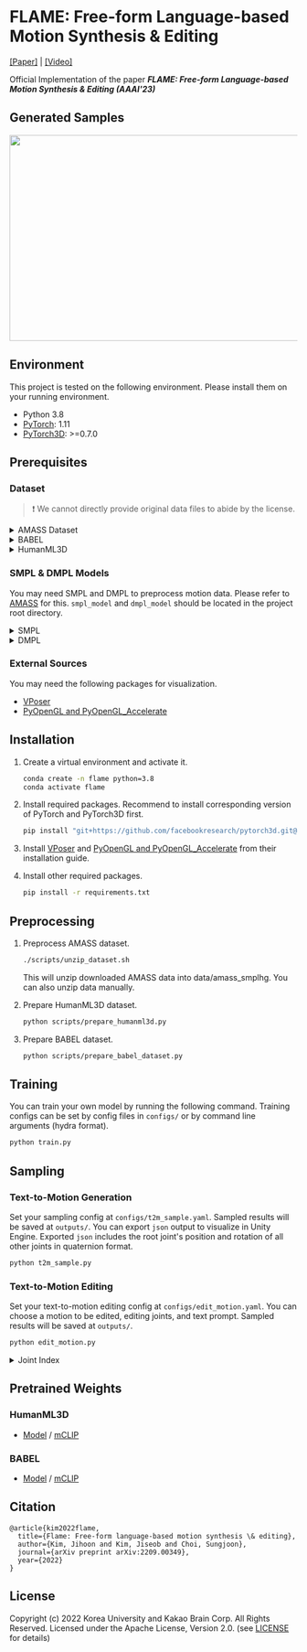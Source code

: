 # FLAME: Free-form Language-based Motion Synthesis & Editing

[[Paper]](https://arxiv.org/abs/2209.00349) | [[Video]](https://youtu.be/LbPNGv0zrto)

Official Implementation of the paper ***FLAME: Free-form Language-based Motion Synthesis & Editing (AAAI'23)*** 

## Generated Samples

<img src="https://user-images.githubusercontent.com/10102721/204811388-748bbe11-bb0f-489b-a532-c668023c22b4.gif" width="640" height="360"/>

## Environment

This project is tested on the following environment. Please install them on your running environment.

* Python 3.8
* [PyTorch](https://pytorch.org/): 1.11
* [PyTorch3D](https://pytorch3d.org/): >=0.7.0

## Prerequisites

### Dataset

> :exclamation: We cannot directly provide original data files to abide by the license.


<details>
<summary>AMASS Dataset</summary>

Visit https://amass.is.tue.mpg.de/ to download AMASS dataset. We used **SMPL+H G** of following datasets in AMASS:

* ACCAD
* BMLhandball
* BMLmovi
* BMLrub
* CMU
* DanceDB
* DFaust
* EKUT
* EyesJapanDataset
* HDM05
* Human4D
* HumanEva
* KIT
* Mosh
* PosePrior
* SFU
* SSM
* TCDHands
* TotalCapture
* Transitions

Downloaded data are compressed in `bz2` format. All downloaded files need to be located at `data/amass_download_smplhg` .
</details>


<details>
<summary>BABEL</summary>

Visit https://babel.is.tue.mpg.de/ to download BABEL dataset. At the time of experiment, we used `babel_v1.0_release` .
BABEL dataset should be loacated at `data/babel_v1.0_release` . File structures under `data/babel_v1.0_release` looks like:

```
.
├── extra_train.json
├── extra_val.json
├── test.json
├── train.json
└── val.json
```

</details>

<details>
<summary>HumanML3D</summary>

You can access full HumanML3D dataset at [HumanML3D](https://github.com/EricGuo5513/HumanML3D). However, we used original AMASS SMPL data instead of a customized rig. What you will need to prepare to run this repo is:

```
./data/HumanML3D/
├── humanact12
├── HumanML3D.csv
├── test.txt
├── texts.zip
├── train.txt
└── val.txt
```

Note that the files above are located at: `data/HumanML3D/`. Please download [`humanact12`](https://arena.kakaocdn.net/brainrepo/models/FLAME/HumanML3D/e3a6de68c95a042fbc0abba7a0222d58/humanact12_processed.pkl) and [`HumanML3D.csv`](https://arena.kakaocdn.net/brainrepo/models/FLAME/HumanML3D/ef9f9ed8a99e3cd20226e454f9c4e2f7/HumanML3D.csv). You can download other files from the original repo.
</details>

### SMPL & DMPL Models

You may need SMPL and DMPL to preprocess motion data. Please refer to [AMASS](https://github.com/nghorbani/amass) for this. `smpl_model` and `dmpl_model` should be located in the project root directory.

<details>
<summary>SMPL</summary>

```
smpl_model/
├── female
│   └── model.npz
├── info.txt
├── LICENSE.txt
├── male
│   └── model.npz
└── neutral
    └── model.npz
```
</details>

<details>
<summary>DMPL</summary>

```
dmpl_model/
├── female
│   └── model.npz
├── LICENSE.txt
├── male
│   └── model.npz
└── neutral
    └── model.npz
```
</details>


### External Sources

You may need the following packages for visualization.

* [VPoser](https://github.com/nghorbani/human_body_prior)
* [PyOpenGL and PyOpenGL_Accelerate](https://github.com/mcfletch/pyopengl)

## Installation

1. Create a virtual environment and activate it.
    ```bash
    conda create -n flame python=3.8
    conda activate flame
    ```

2. Install required packages. Recommend to install corresponding version of PyTorch and PyTorch3D first.
    ```bash
    pip install "git+https://github.com/facebookresearch/pytorch3d.git@stable"  # PyTorch3D
    ```

3. Install [VPoser](https://github.com/nghorbani/human_body_prior) and [PyOpenGL and PyOpenGL_Accelerate](https://github.com/mcfletch/pyopengl) from their installation guide.

4. Install other required packages.
    ```bash
    pip install -r requirements.txt
    ```

## Preprocessing

1. Preprocess AMASS dataset.
    ```bash
    ./scripts/unzip_dataset.sh
    ```
    This will unzip downloaded AMASS data into data/amass_smplhg. You can also unzip data manually.

2. Prepare HumanML3D dataset.
    ```bash
    python scripts/prepare_humanml3d.py
    ```

3. Prepare BABEL dataset.
    ```bash
    python scripts/prepare_babel_dataset.py
    ```

## Training

You can train your own model by running the following command.
Training configs can be set by config files in `configs/` or by command line arguments (hydra format).

```bash
python train.py
```

## Sampling

### Text-to-Motion Generation

Set your sampling config at `configs/t2m_sample.yaml`. Sampled results will be saved at `outputs/`. You can export `json` output to visualize in Unity Engine. Exported `json` includes the root joint's position and rotation of all other joints in quaternion format.

```bash
python t2m_sample.py
```

### Text-to-Motion Editing

Set your text-to-motion editing config at `configs/edit_motion.yaml`. You can choose a motion to be edited, editing joints, and text prompt. Sampled results will be saved at `outputs/`.

```bash
python edit_motion.py
```

<details>
<summary>Joint Index</summary>

* 00: Pelvis
* 01: L_Hip
* 02: R_Hip
* 03: Spine1
* 04: L_Knee
* 05: R_Knee
* 06: Spine2
* 07: L_Ankle
* 08: R_Ankle
* 09: Spine3
* 10: L_Foot
* 11: R_Foot
* 12: Neck
* 13: L_Collar
* 14: R_Collar
* 15: Head
* 16: L_Shoulder
* 17: R_Shoulder
* 18: L_Elbow
* 19: R_Elbow
* 20: L_Wrist
* 21: R_Wrist
* 22: L_Hand
* 23: R_Hand

</details>


## Pretrained Weights

### HumanML3D
* [Model](https://arena.kakaocdn.net/brainrepo/models/FLAME/weights/eefcd30a4138bf74fbb6d10b7731abe9/flame_hml3d_bc.ckpt) / [mCLIP](https://arena.kakaocdn.net/brainrepo/models/FLAME/weights/5d1aee3a89f046f9b7ec95ecbbd59b04/flame_mclip_hml3d_bc.ckpt)

### BABEL
* [Model](https://arena.kakaocdn.net/brainrepo/models/FLAME/weights/6ee93b403203cb41bd8ee9f4a7c9bdb2/flame_babel_bc.ckpt) / [mCLIP](https://arena.kakaocdn.net/brainrepo/models/FLAME/weights/424f0c9ba8e7641e0d0406134c13ad97/flame_mclip_babel_bc.ckpt)

## Citation

```
@article{kim2022flame,
  title={Flame: Free-form language-based motion synthesis \& editing},
  author={Kim, Jihoon and Kim, Jiseob and Choi, Sungjoon},
  journal={arXiv preprint arXiv:2209.00349},
  year={2022}
}
```

## License

Copyright (c) 2022 Korea University and Kakao Brain Corp. All Rights Reserved. Licensed under the Apache License, Version 2.0. (see [LICENSE](./LICENSE) for details)
